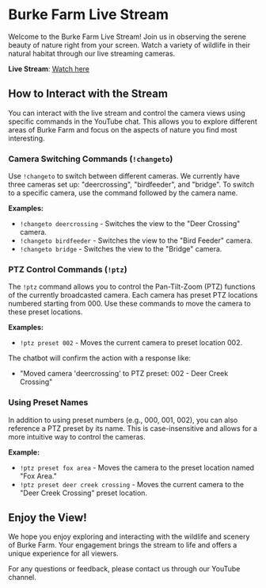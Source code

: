 Burke Farm Live Stream
======================

Welcome to the Burke Farm Live Stream! Join us in observing the serene beauty of nature right from your screen. Watch a variety of wildlife in their natural habitat through our live streaming cameras.

**Live Stream**: [Watch here](https://www.youtube.com/@BurkeFarm/streams)

How to Interact with the Stream
-------------------------------

You can interact with the live stream and control the camera views using specific commands in the YouTube chat. This allows you to explore different areas of Burke Farm and focus on the aspects of nature you find most interesting.

### Camera Switching Commands (`!changeto`)

Use `!changeto` to switch between different cameras. We currently have three cameras set up: "deercrossing", "birdfeeder", and "bridge". To switch to a specific camera, use the command followed by the camera name.

**Examples:**

*   `!changeto deercrossing` - Switches the view to the "Deer Crossing" camera.
*   `!changeto birdfeeder` - Switches the view to the "Bird Feeder" camera.
*   `!changeto bridge` - Switches the view to the "Bridge" camera.

### PTZ Control Commands (`!ptz`)

The `!ptz` command allows you to control the Pan-Tilt-Zoom (PTZ) functions of the currently broadcasted camera. Each camera has preset PTZ locations numbered starting from 000. Use these commands to move the camera to these preset locations.

**Examples:**

*   `!ptz preset 002` - Moves the current camera to preset location 002.

The chatbot will confirm the action with a response like:

*   "Moved camera 'deercrossing' to PTZ preset: 002 - Deer Creek Crossing"

### Using Preset Names

In addition to using preset numbers (e.g., 000, 001, 002), you can also reference a PTZ preset by its name. This is case-insensitive and allows for a more intuitive way to control the cameras.

**Example:**

*   `!ptz preset fox area` - Moves the camera to the preset location named "Fox Area."
*   `!ptz preset deer creek crossing` - Moves the current camera to the "Deer Creek Crossing" preset location.

Enjoy the View!
---------------

We hope you enjoy exploring and interacting with the wildlife and scenery of Burke Farm. Your engagement brings the stream to life and offers a unique experience for all viewers.

For any questions or feedback, please contact us through our YouTube channel.
